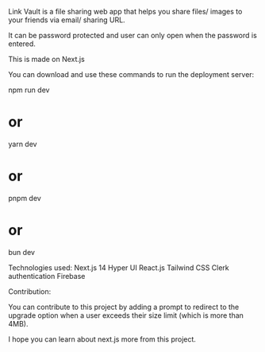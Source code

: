 Link Vault is a file sharing web app that helps you share files/ images to your friends via email/ sharing URL.

It can be password protected and user can only open when the password is entered.

This is made on Next.js 

You can download and use these commands to run the deployment server:

npm run dev
# or
yarn dev
# or
pnpm dev
# or
bun dev

Technologies used:
Next.js 14
Hyper UI
React.js
Tailwind CSS
Clerk authentication
Firebase

Contribution:

You can contribute to this project by adding a prompt to redirect to the upgrade option when a user exceeds their size limit (which is more than 4MB). 

I hope you can learn about next.js more from this project.

